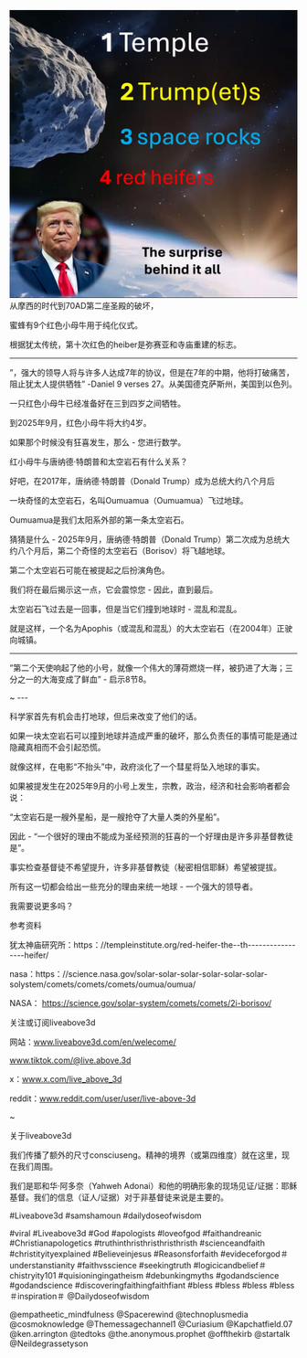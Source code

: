 ![Video cover image](../cover.jpg)
从摩西的时代到70AD第二座圣殿的破坏，

蜜蜂有9个红色小母牛用于纯化仪式。

根据犹太传统，第十次红色的heiber是弥赛亚和寺庙重建的标志。

---

”，强大的领导人将与许多人达成7年的协议，但是在7年的中期，他将打破痛苦，阻止犹太人提供牺牲” -Daniel 9 verses 27。从美国德克萨斯州，美国到以色列。

一只红色小母牛已经准备好在三到四岁之间牺牲。

到2025年9月，红色小母牛将大约4岁。

如果那个时候没有狂喜发生，那么 - 您进行数学。

红小母牛与唐纳德·特朗普和太空岩石有什么关系？

好吧，在2017年，唐纳德·特朗普（Donald Trump）成为总统大约八个月后

一块奇怪的太空岩石，名叫Oumuamua（Oumuamua）飞过地球。

Oumuamua是我们太阳系外部的第一条太空岩石。

猜猜是什么 -  2025年9月，唐纳德·特朗普（Donald Trump）第二次成为总统大约八个月后，第二个奇怪的太空岩石（Borisov）将飞越地球。

第二个太空岩石可能在被提起之后扮演角色。

我们将在最后揭示这一点，它会震惊您 - 因此，直到最后。

太空岩石飞过去是一回事，但是当它们撞到地球时 - 混乱和混乱。

就是这样，一个名为Apophis（或混乱和混乱）的大太空岩石（在2004年）正驶向城镇。

----

”第二个天使响起了他的小号，就像一个伟大的薄荷燃烧一样，被扔进了大海；三分之一的大海变成了鲜血”  - 启示8节8。

~ ---

科学家首先有机会击打地球，但后来改变了他们的话。

如果一块太空岩石可以撞到地球并造成严重的破坏，那么负责任的事情可能是通过隐藏真相而不会引起恐慌。

就像这样，在电影“不抬头”中，政府淡化了一个彗星将坠入地球的事实。

如果被提发生在2025年9月的小号上发生，宗教，政治，经济和社会影响者都会说：

“太空岩石是一艘外星船，是一艘抢夺了大量人类的外星船”。

因此 - “一个很好的理由不能成为圣经预测的狂喜的一个好理由是许多非基督教徒是”。

事实检查基督徒不希望提升，许多非基督教徒（秘密相信耶稣）希望被提拔。

所有这一切都会给出一些充分的理由来统一地球 - 一个强大的领导者。

我需要说更多吗？

参考资料

犹太神庙研究所：https：//templeinstitute.org/red-heifer-the--th-----------------heifer/

nasa：https：//science.nasa.gov/solar-solar-solar-solar-solar-solar-solystem/comets/comets/comets/oumua/oumua/

NASA： https://science.gov/solar-system/comets/comets/2i-borisov/

关注或订阅liveabove3d


网站：www.liveabove3d.com/en/welecome/

www.tiktok.com/@live.above.3d

x：www.x.com/live_above_3d

reddit：www.reddit.com/user/user/live-above-3d


~

关于liveabove3d

我们传播了额外的尺寸consciuseng。精神的境界（或第四维度）就在这里，现在我们周围。

我们是耶和华·阿多奈（Yahweh Adonai）和他的明确形象的现场见证/证据：耶稣基督。我们的信息（证人/证据）对于非基督徒来说是主要的。

#Liveabove3d #samshamoun #dailydoseofwisdom

#viral #Liveabove3d #God #apologists #loveofgod #faithandreanic #Christianapologetics #truthinthristhristhristhristh #scienceandfaith #christityityexplained #Believeinjesus #Reasonsforfaith #evideceforgod＃understanstianity #faithvsscience #seekingtruth #logicicandbelief＃chistryity101 #quisioningingatheism #debunkingmyths #godandscience #godandscience #discoveringfaithingfaithfiant #bless #bless #bless #bless＃inspiration＃ @Dailydoseofwisdom

@empatheetic_mindfulness @Spacerewind @technoplusmedia @cosmoknowledge @Themessagechannel1 @Curiasium @Kapchatfield.07 @ken.arrington @tedtoks @the.anonymous.prophet @offthekirb @startalk @Neildegrassetyson






